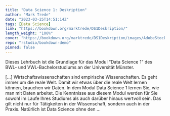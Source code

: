 ```yaml
---
title: "Data Science 1: Deskription"
author: "Mark Trede"
date: "2023-03-25T14:51:14Z"
tags: [Data Science]
link: "https://bookdown.org/marktrede/DS1Deskription/"
length_weight: "100%"
cover: "https://bookdown.org/marktrede/DS1Deskription/images/AdobeStock_262173764b.jpeg"
repo: "rstudio/bookdown-demo"
pinned: false
---
```


<p>Dieses Lehrbuch ist die Grundlage für das Modul “Data Science 1”
des BWL- und VWL-Bachelorstudiums an der Universität Münster.</p> [...] Wirtschaftswissenschaften sind empirische Wissenschaften. Es geht
immer um die reale Welt. Damit wir etwas über die reale Welt lernen können,
brauchen wir Daten. In dem Modul Data Science 1 lernen Sie, wie man mit
Daten arbeitet. Die Kenntnisse aus diesem Modul werden für Sie
sowohl im Laufe Ihres Studiums als auch darüber hinaus wertvoll sein.
Das gilt nicht nur für Tätigkeiten in der Wissenschaft, sondern
auch in der Praxis. Natürlich ist Data Science ohne den ...
